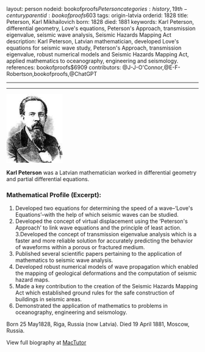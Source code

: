 layout: person
nodeid: bookofproofs$Peterson
categories: history,19th-century
parentid: bookofproofs$603
tags: origin-latvia
orderid: 1828
title: Peterson, Karl Mikhailovich
born: 1828
died: 1881
keywords: Karl Peterson, differential geometry, Love's equations, Peterson's Approach, transmission eigenvalue, seismic wave analysis, Seismic Hazards Mapping Act
description: Karl Peterson, Latvian mathematician, developed Love's equations for seismic wave study, Peterson's Approach, transmission eigenvalue, robust numerical models and Seismic Hazards Mapping Act, applied mathematics to oceanography, engineering and seismology.
references: bookofproofs$6909
contributors: @J-J-O'Connor,@E-F-Robertson,bookofproofs,@ChatGPT

---



---

![Peterson.jpg](https://github.com/bookofproofs/bookofproofs.github.io/blob/main/_sources/_assets/images/portraits/Peterson.jpg?raw=true)

**Karl Peterson** was a Latvian mathematician worked in differential geometry and partial differential equations.

### Mathematical Profile (Excerpt):
1. Developed two equations for determining the speed of a wave–‘Love's Equations’–with the help of which seismic waves can be studied.
2. Developed the concept of virtual displacement using the ‘Peterson's Approach’ to link wave equations and the principle of least action.
3.Developed the concept of transmission eigenvalue analysis which is a faster and more reliable solution for accurately predicting the behavior of waveforms within a porous or fractured medium.
4. Published several scientific papers pertaining to the application of mathematics to seismic wave analysis.
5. Developed robust numerical models of wave propagation which enabled the mapping of geological deformations and the computation of seismic hazard maps. 
6. Made a key contribution to the creation of the Seismic Hazards Mapping Act which established ground rules for the safe construction of buildings in seismic areas. 
7. Demonstrated the application of mathematics to problems in oceanography, engineering and seismology.

Born 25 May1828, Riga, Russia (now Latvia). Died 19 April 1881, Moscow, Russia.

View full biography at [MacTutor](https://mathshistory.st-andrews.ac.uk/Biographies/Peterson/)

